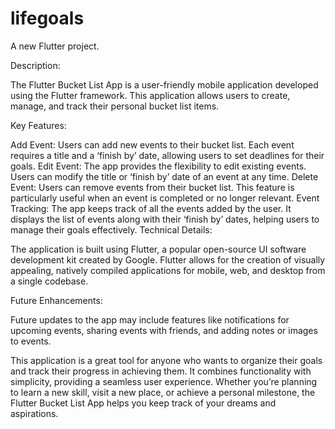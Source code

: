 # lifegoals

A new Flutter project.

Description:

The Flutter Bucket List App is a user-friendly mobile application developed using the Flutter framework. This application allows users to create, manage, and track their personal bucket list items.

Key Features:

Add Event: Users can add new events to their bucket list. Each event requires a title and a ‘finish by’ date, allowing users to set deadlines for their goals.
Edit Event: The app provides the flexibility to edit existing events. Users can modify the title or ‘finish by’ date of an event at any time.
Delete Event: Users can remove events from their bucket list. This feature is particularly useful when an event is completed or no longer relevant.
Event Tracking: The app keeps track of all the events added by the user. It displays the list of events along with their ‘finish by’ dates, helping users to manage their goals effectively.
Technical Details:

The application is built using Flutter, a popular open-source UI software development kit created by Google. Flutter allows for the creation of visually appealing, natively compiled applications for mobile, web, and desktop from a single codebase.

Future Enhancements:

Future updates to the app may include features like notifications for upcoming events, sharing events with friends, and adding notes or images to events.

This application is a great tool for anyone who wants to organize their goals and track their progress in achieving them. It combines functionality with simplicity, providing a seamless user experience. Whether you’re planning to learn a new skill, visit a new place, or achieve a personal milestone, the Flutter Bucket List App helps you keep track of your dreams and aspirations.
